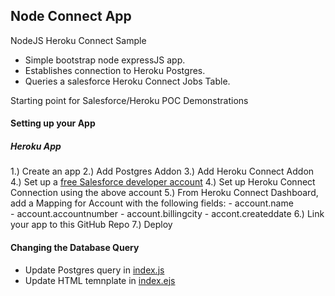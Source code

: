 ## Node Connect App
NodeJS Heroku Connect Sample

- Simple bootstrap node expressJS app.
- Establishes connection to Heroku Postgres.
- Queries a salesforce Heroku Connect Jobs Table.

Starting point for Salesforce/Heroku POC Demonstrations

#### Setting up your App

##### Heroku App
 1.) Create an app
 2.) Add Postgres Addon
 3.) Add Heroku Connect Addon
 4.) Set up a [free Salesforce developer account](https://developer.salesforce.com/signup)
 4.) Set up Heroku Connect Connection using the above account
 5.) From Heroku Connect Dashboard, add a Mapping for Account with the following fields:
     - account.name  
     - account.accountnumber
     - account.billingcity
     - accont.createddate
 6.) Link your app to this GitHub Repo
 7.) Deploy


#### Changing the Database Query
- Update Postgres query in [index.js](https://github.com/joeyjmorales/node-connect/blob/master/index.js)
- Update HTML temnplate in [index.ejs](https://github.com/joeyjmorales/node-connect/blob/master/app/views/index.ejs)
